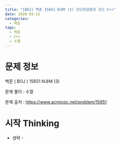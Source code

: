 ```yaml
---
title: "[BOJ] 백준 15651 N과M (3) 간단한설명과 코드 C++"
date: 2020-03-15
categories: 
  - 백준
tags: 
  - 백준
  - C++
  - 수열
---
```

# 문제 정보
백준 ( BOJ ) 15651 N과M (3)

문제 풀이 : 수열

문제 출처 : https://www.acmicpc.net/problem/15651


# 시작 Thinking
 - 생략 - 
 
